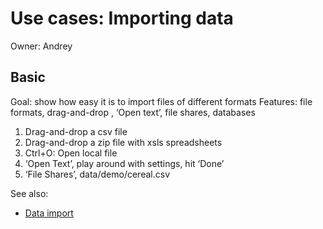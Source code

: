 <!-- TITLE: Use Cases: Importing data -->
<!-- SUBTITLE: -->

# Use cases: Importing data

Owner: Andrey

## Basic

Goal: show how easy it is to import files of different formats Features: file formats, drag-and-drop , ‘Open text’, file
shares, databases

1. Drag-and-drop a csv file
2. Drag-and-drop a zip file with xsls spreadsheets
3. Ctrl+O: Open local file
4. ‘Open Text’, play around with settings, hit ‘Done’
5. ‘File Shares’, data/demo/cereal.csv

See also:

* [Data import](../../access/file-shares.md)
